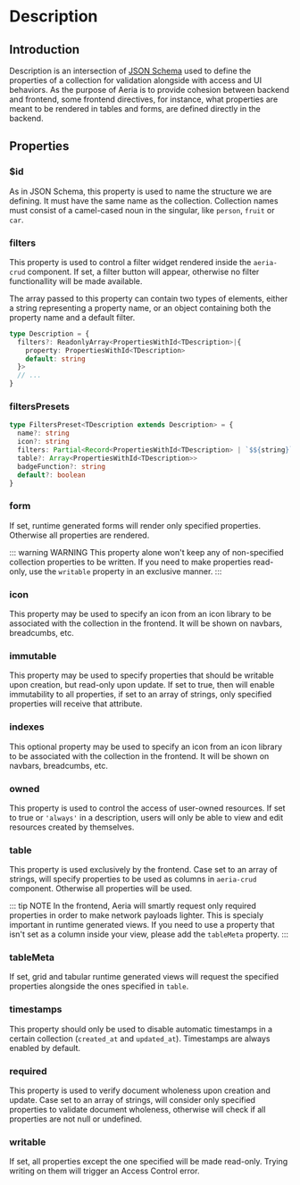 # Description

## Introduction

Description is an intersection of [JSON Schema](https://json-schema.org/) used to define the properties of a collection for validation alongside with access and UI behaviors. As the purpose of Aeria is to provide cohesion between backend and frontend, some frontend directives, for instance, what properties are meant to be rendered in tables and forms, are defined directly in the backend.
<!-- For declaring properties, JSON Schema is fully supported, with a few key differences. The `required` property will be actually used to verify the wholeness of your document on insertion. -->

<!-- ```typescript -->
<!-- export type Description<TDescription extends Description=any> = { -->
<!--   $id: CollectionId -->
<!--   title?: string -->

<!--   // unused -->
<!--   categories?: Array<string> -->

<!--   system?: boolean -->
<!--   inline?: boolean -->

<!--   preferred?: Record<string, Partial<TDescription | Description>> -->

<!--   alias?: string -->
<!--   icon?: string -->
<!--   options?: CollectionOptions<TDescription> -->

<!--   indexes?: ReadonlyArray<string> -->
<!--   defaults?: Record<string, any> -->

<!--   // modifiers -->
<!--   owned?: boolean | 'always' -->
<!--   timestamps?: false -->
<!--   immutable?: boolean|ReadonlyArray<string> -->

<!--   // takes an array of something -->
<!--   route?: ReadonlyArray<string> -->
<!--   presets?: ReadonlyArray<CollectionPresets> -->
<!--   required?: ReadonlyArray<PropertiesWithId<TDescription>> -->
<!--   table?: ReadonlyArray<PropertiesWithId<TDescription>> -->
<!--   tableMeta?: ReadonlyArray<PropertiesWithId<TDescription>> -->

<!--   filtersPresets?: Record<string, FiltersPreset<TDescription>> -->
<!--   freshItem?: Partial<Record<PropertiesWithId<TDescription>, any>> -->

<!--   form?: ReadonlyArray<PropertiesWithId<TDescription>>|Record<PropertiesWithId<TDescription>, Array<string>> -->
<!--   writable?: ReadonlyArray<PropertiesWithId<TDescription>> -->
<!--   filters?: ReadonlyArray<PropertiesWithId<TDescription>|{ -->
<!--     property: PropertiesWithId<TDescription> -->
<!--     default: string -->
<!--   }> -->

<!--   layout?: Layout -->
<!--   formLayout?: Partial<FormLayout<TDescription>> -->
<!--   tableLayout?: Partial<TableLayout<TDescription>> -->

<!--   // actions -->
<!--   actions?: CollectionActions<TDescription> -->
<!--   individualActions?: CollectionActions<TDescription> -->

<!--   search?: { -->
<!--     active: boolean -->
<!--     placeholder?: string -->
<!--   } -->

<!--   properties: Record<Lowercase<string>, CollectionProperty> -->
<!-- } -->
<!-- ``` -->

## Properties

### $id

As in JSON Schema, this property is used to name the structure we are defining. It must have the same name as the collection.
Collection names must consist of a camel-cased noun in the singular, like `person`, `fruit` or `car`.

### filters <Badge type="tip" text="DescriptionFilters" /> <Badge type="tip" text="frontend" />

This property is used to control a filter widget rendered inside the `aeria-crud` component. If set, a filter button will appear, otherwise no filter functionallity will be made available.

The array passed to this property can contain two types of elements, either a string representing a property name, or an object containing both the property name and a default filter.

```typescript
type Description = {
  filters?: ReadonlyArray<PropertiesWithId<TDescription>|{
    property: PropertiesWithId<TDescription>
    default: string
  }>
  // ...
}
```

### filtersPresets <Badge type="tip" text="Record<string, FiltersPreset<TDescription>>" /> <Badge type="tip" text="frontend" />

<!-- This property is used to control a filter widget rendered inside the `aeria-crud` component. If set, a filter button will appear, otherwise no filter functionallity will be made available. -->

<!-- The array passed to this property can contain two types of elements, either a string representing a property name, or an object containing both the property name and a default filter. -->

```typescript
type FiltersPreset<TDescription extends Description> = {
  name?: string
  icon?: string
  filters: Partial<Record<PropertiesWithId<TDescription> | `$${string}`, any>>
  table?: Array<PropertiesWithId<TDescription>>
  badgeFunction?: string
  default?: boolean
}
```

### form <Badge type="tip" text="ReadonlyArray<PropertiesWithId<TDescription>>" /> <Badge type="tip" text="frontend" />

If set, runtime generated forms will render only specified properties. Otherwise all properties are rendered.

::: warning WARNING
This property alone won't keep any of non-specified collection properties to be written. If you need to make properties read-only, use the `writable` property in an exclusive manner.
:::

### icon <Badge type="tip" text="string" /> <Badge type="tip" text="frontend" />

This property may be used to specify an icon from an icon library to be associated with the collection in the frontend.
It will be shown on navbars, breadcumbs, etc.

### immutable <Badge type="tip" text="boolean | ReadonlyArray<string>" />

This property may be used to specify properties that should be writable upon creation, but read-only upon update. If set to true, then will enable immutability to all properties, if set to an array of strings, only specified properties will receive that attribute.

### indexes <Badge type="tip" text="ReadonlyArray<string>" /> <Badge type="tip" text="frontend" />

This optional property may be used to specify an icon from an icon library to be associated with the collection in the frontend.
It will be shown on navbars, breadcumbs, etc.

### owned <Badge type="tip" text="boolean | 'always'" />

This property is used to control the access of user-owned resources. If set to true or `'always'` in a description, users will only be able to view and edit resources created by themselves.

### table <Badge type="tip" text="ReadonlyArray<PropertiesWithId<TDescription>>" /> <Badge type="tip" text="frontend" />

This property is used exclusively by the frontend. Case set to an array of strings, will specify properties to be used as columns in `aeria-crud` component. Otherwise all properties will be used.

::: tip NOTE
In the frontend, Aeria will smartly request only required properties in order to make network payloads lighter. This is specialy important in runtime generated views. If you need to use a property that isn't set as a column inside your view, please add the `tableMeta` property.
:::

### tableMeta <Badge type="tip" text="ReadonlyArray<PropertiesWithId<TDescription>>" /> <Badge type="tip" text="frontend" />

If set, grid and tabular runtime generated views will request the specified properties alongside the ones specified in `table`.

### timestamps <Badge type="tip" text="false" />

This property should only be used to disable automatic timestamps in a certain collection (`created_at` and `updated_at`). Timestamps are always enabled by default.

### required <Badge type="tip" text="ReadonlyArray<PropertiesWithId<TDescription>>" />

This property is used to verify document wholeness upon creation and update. Case set to an array of strings, will consider only specified properties to validate document wholeness, otherwise will check if all properties are not null or undefined.

### writable <Badge type="tip" text="ReadonlyArray<PropertiesWithId<TDescription>>" />

If set, all properties except the one specified will be made read-only. Trying writing on them will trigger an Access Control error.

<!--   search?: { -->
<!--     active: boolean -->
<!--     placeholder?: string -->
<!--   } -->

